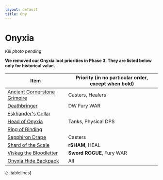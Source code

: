 ```yaml
---
layout: default
title: Ony
---
```


# Onyxia

_Kill photo pending_

**We removed our Onyxia loot priorities in Phase 3. They are listed below only for historical value.**

| Item                                                                                                | Priority (in no particular order, except when bold) |
| --------------------------------------------------------------------------------------------------- | --------------------------------------------------- |
| [Ancient Cornerstone Grimoire](https://classic.wowhead.com/item=17067/ancient-cornerstone-grimoire) | Casters, Healers                                    |
| [Deathbringer](https://classic.wowhead.com/item=17078/sapphiron-drape)                              | DW Fury WAR                                         |
| [Eskhander's Collar](https://classic.wowhead.com/item=18205/eskhandars-collar)                      |                                                     |
| [Head of Onyxia](https://classic.wowhead.com/item=18423/head-of-onyxia)                             | Tanks, Physical DPS                                 |
| [Ring of Binding](https://classic.wowhead.com/item=18813/ring-of-binding)                           |                                                     |
| [Sapphiron Drape](https://classic.wowhead.com/item=17078/sapphiron-drape)                           | Casters                                             |
| [Shard of the Scale](https://classic.wowhead.com/item=17064/shard-of-the-scale)                     | **rSHAM**, HEAL                                     |
| [Viskag the Bloodletter](https://classic.wowhead.com/item=17075/viskag-the-bloodletter)             | **Sword ROGUE**, Fury WAR                           |
| [Onyxia Hide Backpack](https://classic.wowhead.com/item=17966/onyxia-hide-backpack)                 | All                                                 |

{: .tablelines}
